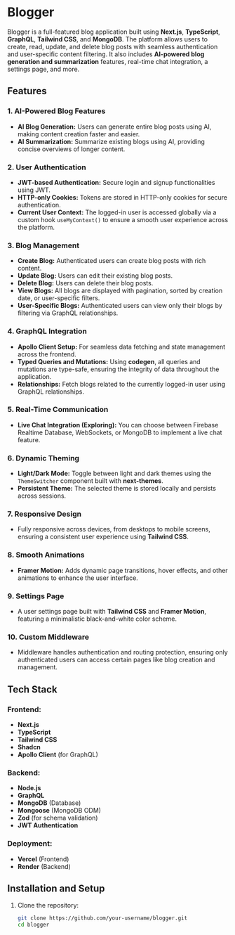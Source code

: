 # **Blogger**

Blogger is a full-featured blog application built using **Next.js**, **TypeScript**, **GraphQL**, **Tailwind CSS**, and **MongoDB**. The platform allows users to create, read, update, and delete blog posts with seamless authentication and user-specific content filtering. It also includes **AI-powered blog generation and summarization** features, real-time chat integration, a settings page, and more.

## **Features**

### **1. AI-Powered Blog Features**
- **AI Blog Generation:** Users can generate entire blog posts using AI, making content creation faster and easier.
- **AI Summarization:** Summarize existing blogs using AI, providing concise overviews of longer content.

### **2. User Authentication**
- **JWT-based Authentication:** Secure login and signup functionalities using JWT.
- **HTTP-only Cookies:** Tokens are stored in HTTP-only cookies for secure authentication.
- **Current User Context:** The logged-in user is accessed globally via a custom hook `useMyContext()` to ensure a smooth user experience across the platform.

### **3. Blog Management**
- **Create Blog:** Authenticated users can create blog posts with rich content.
- **Update Blog:** Users can edit their existing blog posts.
- **Delete Blog:** Users can delete their blog posts.
- **View Blogs:** All blogs are displayed with pagination, sorted by creation date, or user-specific filters.
- **User-Specific Blogs:** Authenticated users can view only their blogs by filtering via GraphQL relationships.

### **4. GraphQL Integration**
- **Apollo Client Setup:** For seamless data fetching and state management across the frontend.
- **Typed Queries and Mutations:** Using **codegen**, all queries and mutations are type-safe, ensuring the integrity of data throughout the application.
- **Relationships:** Fetch blogs related to the currently logged-in user using GraphQL relationships.

### **5. Real-Time Communication**
- **Live Chat Integration (Exploring):** You can choose between Firebase Realtime Database, WebSockets, or MongoDB to implement a live chat feature.

### **6. Dynamic Theming**
- **Light/Dark Mode:** Toggle between light and dark themes using the `ThemeSwitcher` component built with **next-themes**.
- **Persistent Theme:** The selected theme is stored locally and persists across sessions.

### **7. Responsive Design**
- Fully responsive across devices, from desktops to mobile screens, ensuring a consistent user experience using **Tailwind CSS**.

### **8. Smooth Animations**
- **Framer Motion:** Adds dynamic page transitions, hover effects, and other animations to enhance the user interface.

### **9. Settings Page**
- A user settings page built with **Tailwind CSS** and **Framer Motion**, featuring a minimalistic black-and-white color scheme.

### **10. Custom Middleware**
- Middleware handles authentication and routing protection, ensuring only authenticated users can access certain pages like blog creation and management.

## **Tech Stack**

### **Frontend:**
- **Next.js**
- **TypeScript**
- **Tailwind CSS**
- **Shadcn**
- **Apollo Client** (for GraphQL)

### **Backend:**
- **Node.js**
- **GraphQL**
- **MongoDB** (Database)
- **Mongoose** (MongoDB ODM)
- **Zod** (for schema validation)
- **JWT Authentication**

### **Deployment:**
- **Vercel** (Frontend)
- **Render** (Backend)

## **Installation and Setup**

1. Clone the repository:

   ```bash
   git clone https://github.com/your-username/blogger.git
   cd blogger
